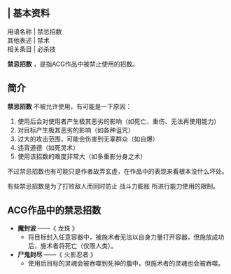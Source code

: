 |  **基本资料**  
---  
用语名称  |  禁忌招数   
其他表述  |  禁术   
相关条目  |  必杀技   
  
**禁忌招数** ，是指ACG作品中被禁止使用的招数。

##  简介

**禁忌招数** 不被允许使用，有可能是一下原因：

  1. 使用后会对使用者产生极其恶劣的影响（如死亡、重伤、无法再使用能力） 
  2. 对目标产生极其恶劣的影响（如各种诅咒） 
  3. 过大的攻击范围，可能会伤害到无辜群众（如自爆） 
  4. 违背道德（如死灵术） 
  5. 使用该招数的难度非常大（如多重影分身之术） 

不过禁忌招数也有可能只是作者故弄玄虚，在作品中的表现来看根本没什么坏处。

有些禁忌招数是为了打败敌人而同时防止  战斗力膨胀  所进行能力使用的限制。

##  ACG作品中的禁忌招数

  * **魔封波** ——《  龙珠  》 
    * 将目标封入任意容器中，被施术者无法以自身力量打开容器，但施放成功后，施术者将死亡（仅限人类）。 
  * **尸鬼封尽** ——《  火影忍者  》 
    * 使用后目标的灵魂会被吞噬到死神的腹中，但施术者的灵魂也会被吞噬。 